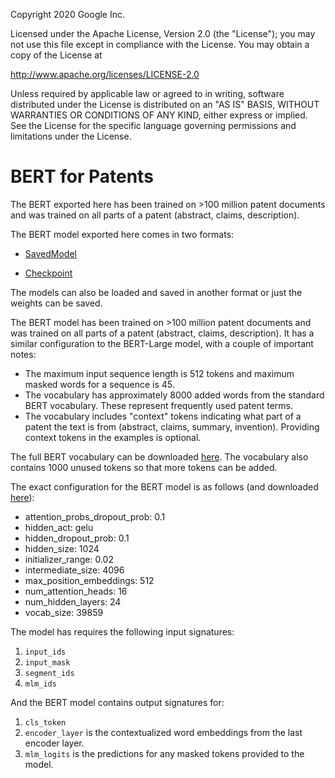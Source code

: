 Copyright 2020 Google Inc.

Licensed under the Apache License, Version 2.0 (the "License"); you may not use this file except in compliance with the License. You may obtain a copy of the License at

http://www.apache.org/licenses/LICENSE-2.0

Unless required by applicable law or agreed to in writing, software distributed under the License is distributed on an "AS IS" BASIS, WITHOUT WARRANTIES OR CONDITIONS OF ANY KIND, either express or implied. See the License for the specific language governing permissions and limitations under the License.

# BERT for Patents

The BERT exported here has been trained on >100 million patent documents and was trained on all parts of a patent (abstract, claims, description).

The BERT model exported here comes in two formats:

* [SavedModel](https://storage.googleapis.com/patents-public-data-github/saved_model.zip)

* [Checkpoint](https://storage.googleapis.com/patents-public-data-github/checkpoint.zip)

The models can also be loaded and saved in another format or just the weights can be saved.

The BERT model has been trained on >100 million patent documents and was trained on all parts of a patent (abstract, claims, description). It has a similar configuration to the BERT-Large model, with a couple of important notes:

* The maximum input sequence length is 512 tokens and maximum masked words for a sequence is 45.
* The vocabulary has approximately 8000 added words from the standard BERT vocabulary. These represent frequently used patent terms.
* The vocabulary includes "context" tokens indicating what part of a patent the text is from (abstract, claims, summary, invention). Providing context tokens in the examples is optional.

The full BERT vocabulary can be downloaded [here](https://storage.googleapis.com/patents-public-data-github/bert_for_patents_vocab_39k.txt). The vocabulary also contains 1000 unused tokens so that more tokens can be added.

The exact configuration for the BERT model is as follows (and downloaded [here](https://storage.googleapis.com/patents-public-data-github/bert_for_patents_large_config.json)):

* attention_probs_dropout_prob: 0.1
* hidden_act: gelu
* hidden_dropout_prob: 0.1
* hidden_size: 1024
* initializer_range: 0.02
* intermediate_size: 4096
* max_position_embeddings: 512
* num_attention_heads: 16
* num_hidden_layers: 24
* vocab_size: 39859

The model has requires the following input signatures:
1. `input_ids`
2. `input_mask`
3. `segment_ids`
4. `mlm_ids`

And the BERT model contains output signatures for:
1. `cls_token`
2. `encoder_layer` is the contextualized word embeddings from the last encoder layer.
3. `mlm_logits` is the predictions for any masked tokens provided to the model.